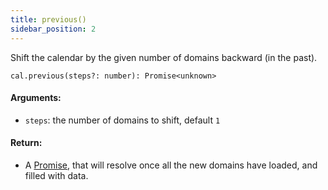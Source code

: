 ```yaml
---
title: previous()
sidebar_position: 2
---
```


<p class="subhead">Shift the calendar by the given number of domains backward (in the past).</p>

```
cal.previous(steps?: number): Promise<unknown>
```

#### Arguments:

- `steps`: the number of domains to shift, default `1`

#### Return:

- A [Promise](https://developer.mozilla.org/en-US/docs/Web/JavaScript/Reference/Global_Objects/Promise), that will resolve once all the new domains have loaded, and filled with data.
